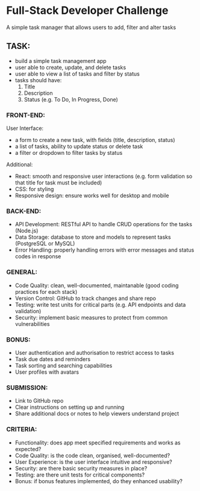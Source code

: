 # Full-Stack Developer Challenge
A simple task manager that allows users to add, filter and alter tasks

## TASK: 
-   build a simple task management app
-   user able to create, update, and delete tasks
-   user able to view a list of tasks and filter by status
-   tasks should have:
    1. Title
    2. Description
    3. Status (e.g. To Do, In Progress, Done)

### FRONT-END:
User Interface:
-   a form to create a new task, with fields (title, description, status)
-   a list of tasks, ability to update status or delete task
-   a filter or dropdown to filter tasks by status

Additional:
-   React: smooth and responsive user interactions (e.g. form validation so that title for task must be included)
-   CSS: for styling
-   Responsive design: ensure works well for desktop and mobile


### BACK-END:
-   API Development: RESTful API to handle CRUD operations for the tasks (Node.js)
-   Data Storage: database to store and models to represent tasks (PostgreSQL or MySQL)
-   Error Handling: properly handling errors with error messages and status codes in response


### GENERAL:
-   Code Quality: clean, well-documented, maintanable (good coding practices for each stack)
-   Version Control: GitHub to track changes and share repo
-   Testing: write test units for critical parts (e.g. API endpoints and data validation)
-   Security: implement basic measures to protect from common vulnerabilities

### BONUS:
-   User authentication and authorisation to restrict access to tasks
-   Task due dates and reminders
-   Task sorting and searching capabilities
-   User profiles with avatars

### SUBMISSION:
-   Link to GitHub repo
-   Clear instructions on setting up and running
-   Share additional docs or notes to help viewers understand project

### CRITERIA:
-   Functionality: does app meet specified requirements and works as expected?
-   Code Quality: is the code clean, organised, well-documented?
-   User Experience: is the user interface intuitive and responsive?
-   Security: are there basic security measures in place?
-   Testing: are there unit tests for critical components?
-   Bonus: if bonus features implemented, do they enhanced usability?
